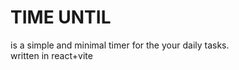 # TIME UNTIL <br>
is a simple and minimal timer for the your daily tasks. <br>
written in react+vite
